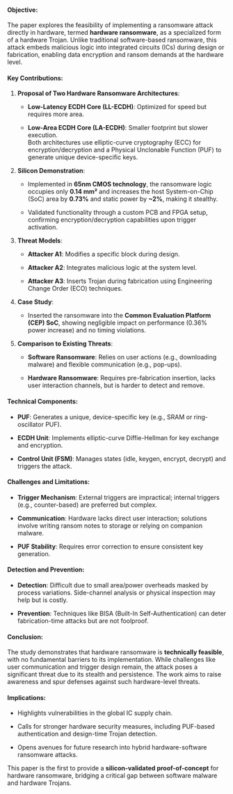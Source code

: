 
#### **Objective**:

The paper explores the feasibility of implementing a ransomware attack directly in hardware, termed **hardware ransomware**, as a specialized form of a hardware Trojan. Unlike traditional software-based ransomware, this attack embeds malicious logic into integrated circuits (ICs) during design or fabrication, enabling data encryption and ransom demands at the hardware level.

#### **Key Contributions**:

1. **Proposal of Two Hardware Ransomware Architectures**:
    
    - **Low-Latency ECDH Core (LL-ECDH)**: Optimized for speed but requires more area.
        
    - **Low-Area ECDH Core (LA-ECDH)**: Smaller footprint but slower execution.  
        Both architectures use elliptic-curve cryptography (ECC) for encryption/decryption and a Physical Unclonable Function (PUF) to generate unique device-specific keys.
        
2. **Silicon Demonstration**:
    
    - Implemented in **65nm CMOS technology**, the ransomware logic occupies only **0.14 mm²** and increases the host System-on-Chip (SoC) area by **0.73%** and static power by **~2%**, making it stealthy.
        
    - Validated functionality through a custom PCB and FPGA setup, confirming encryption/decryption capabilities upon trigger activation.
        
3. **Threat Models**:
    
    - **Attacker A1**: Modifies a specific block during design.
        
    - **Attacker A2**: Integrates malicious logic at the system level.
        
    - **Attacker A3**: Inserts Trojan during fabrication using Engineering Change Order (ECO) techniques.
        
4. **Case Study**:
    
    - Inserted the ransomware into the **Common Evaluation Platform (CEP) SoC**, showing negligible impact on performance (0.36% power increase) and no timing violations.
        
5. **Comparison to Existing Threats**:
    
    - **Software Ransomware**: Relies on user actions (e.g., downloading malware) and flexible communication (e.g., pop-ups).
        
    - **Hardware Ransomware**: Requires pre-fabrication insertion, lacks user interaction channels, but is harder to detect and remove.
        

#### **Technical Components**:

- **PUF**: Generates a unique, device-specific key (e.g., SRAM or ring-oscillator PUF).
    
- **ECDH Unit**: Implements elliptic-curve Diffie-Hellman for key exchange and encryption.
    
- **Control Unit (FSM)**: Manages states (idle, keygen, encrypt, decrypt) and triggers the attack.
    

#### **Challenges and Limitations**:

- **Trigger Mechanism**: External triggers are impractical; internal triggers (e.g., counter-based) are preferred but complex.
    
- **Communication**: Hardware lacks direct user interaction; solutions involve writing ransom notes to storage or relying on companion malware.
    
- **PUF Stability**: Requires error correction to ensure consistent key generation.
    

#### **Detection and Prevention**:

- **Detection**: Difficult due to small area/power overheads masked by process variations. Side-channel analysis or physical inspection may help but is costly.
    
- **Prevention**: Techniques like BISA (Built-In Self-Authentication) can deter fabrication-time attacks but are not foolproof.
    

#### **Conclusion**:

The study demonstrates that hardware ransomware is **technically feasible**, with no fundamental barriers to its implementation. While challenges like user communication and trigger design remain, the attack poses a significant threat due to its stealth and persistence. The work aims to raise awareness and spur defenses against such hardware-level threats.

#### **Implications**:

- Highlights vulnerabilities in the global IC supply chain.
    
- Calls for stronger hardware security measures, including PUF-based authentication and design-time Trojan detection.
    
- Opens avenues for future research into hybrid hardware-software ransomware attacks.
    

This paper is the first to provide a **silicon-validated proof-of-concept** for hardware ransomware, bridging a critical gap between software malware and hardware Trojans.
